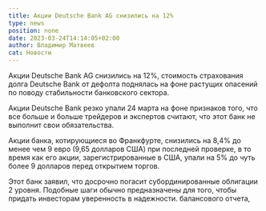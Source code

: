 ```yaml
---
title: Акции Deutsche Bank AG снизились на 12%
type: news
position: none
date: 2023-03-24T14:14:05+02:00
author: Владимир Матвеев
cat: Новости
---
```

Акции Deutsche Bank AG снизились на 12%, стоимость страхования долга Deutsche Bank от дефолта поднялась на фоне растущих опасений по поводу стабильности банковского сектора.

Акции Deutsche Bank резко упали 24 марта на фоне признаков того, что все больше и больше трейдеров и экспертов считают, что этот банк не выполнит свои обязательства.

Акции банка, котирующиеся во Франкфурте, снизились на 8,4% до менее чем 9 евро (9,65 долларов США) при последней проверке, в то время как его акции, зарегистрированные в США, упали на 5% до чуть более 9 долларов перед открытием торгов.

 Этот банк заявил, что досрочно погасит субординированные облигации 2 уровня. Подобные шаги обычно предназначены для того, чтобы придать инвесторам уверенность в надежности. балансового отчета,